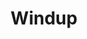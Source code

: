 ---
layout: project
order: 3
title: Windup
desc: Keep your skating programs in one place.
type: Project
language: React Native
main_image_url: "/assets/images/windup.webp"
link: "https://windup.oliviachang.me/"
---
